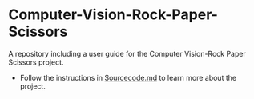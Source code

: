 # Computer-Vision-Rock-Paper-Scissors
A repository including a user guide for the Computer Vision-Rock Paper Scissors project.
  - Follow the instructions in [Sourcecode.md](docs/Sourcecode.md) to learn more about the project.
